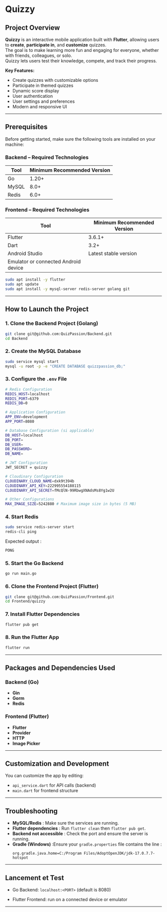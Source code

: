 # **Quizzy**

##  **Project Overview**

**Quizzy** is an interactive mobile application built with **Flutter**, allowing users to **create**, **participate in**, and **customize** quizzes.  
The goal is to make learning more fun and engaging for everyone, whether with friends, colleagues, or solo.  
Quizzy lets users test their knowledge, compete, and track their progress.

**Key Features:**

- Create quizzes with customizable options  
- Participate in themed quizzes  
- Dynamic score display  
- User authentication 
- User settings and preferences  
- Modern and responsive UI

---

## **Prerequisites**

Before getting started, make sure the following tools are installed on your machine:

### Backend – Required Technologies

| Tool  | Minimum Recommended Version |
|-------|-----------------------------|
| Go    | 1.20+                       |
| MySQL | 8.0+                        |
| Redis | 6.0+                        |


### Frontend – Required Technologies

| Tool                                     | Minimum Recommended Version |
|------------------------------------------|-----------------------------|
| Flutter                                  | 3.6.1+                      |
| Dart                                     | 3.2+                        |
| Android Studio                           | Latest stable version       |
| Emulator or connected Android device     |                             |

```bash
sudo apt install -y flutter
sudo apt update
sudo apt install -y mysql-server redis-server golang git
```

---

## **How to Launch the Project**

### 1. **Clone the Backend Project (Golang)**

```bash
git clone git@github.com:QuizPassion/Backend.git
cd Backend
```

### 2. **Create the MySQL Database**

```bash
sudo service mysql start
mysql -u root -p -e "CREATE DATABASE quizzpassion_db;"
```

### 3. **Configure the `.env` File**

```bash
# Redis Configuration
REDIS_HOST=localhost
REDIS_PORT=6379
REDIS_DB=0

# Application Configuration
APP_ENV=development
APP_PORT=8080

# Database Configuration (si applicable)
DB_HOST=localhost
DB_PORT=
DB_USER=
DB_PASSWORD=
DB_NAME=

# JWT Configuration
JWT_SECRET = quizzy

# Cloudinary Configuration
CLOUDINARY_CLOUD_NAME=dxk9t394b
CLOUDINARY_API_KEY=222995554188115
CLOUDINARY_API_SECRET=fMcQlN-99RbwgXNAdsMs8Yg1w2U

# Other Configurations
MAX_IMAGE_SIZE=5242880 # Maximum image size in bytes (5 MB)
```

### 4. **Start Redis**

```bash
sudo service redis-server start
redis-cli ping
```

Expected output :

```bash
PONG
```

### 5. **Start the Go Backend**

```bash
go run main.go
```

### 6. **Clone the Frontend Project (Flutter)**

```bash
git clone git@github.com:QuizPassion/Frontend.git
cd Frontend/quizzy
```

### 7. **Install Flutter Dependencies**

```bash
flutter pub get
```

### 8. **Run the Flutter App**

```bash
flutter run
```

---

## **Packages and Dependencies Used**

### Backend (Go)

- **Gin**
- **Gorm**
- **Redis**

### Frontend (Flutter)

- **Flutter**
- **Provider**
- **HTTP**
- **Image Picker**

---

##  Customization and Development
You can customize the app by editing:

- ``api_service.dart`` for API calls (backend)
- ``main.dart`` for frontend structure

---

##  **Troubleshooting**

- **MySQL/Redis** : Make sure the services are running.
- **Flutter dependencies** : Run `flutter clean` then `flutter pub get`.
- **Backend not accessible** : Check the port and ensure the server is running.
- **Gradle (Windows)** :Ensure your ``gradle.properties`` file contains the line :
  ```properties
  org.gradle.java.home=C:/Program Files/AdoptOpenJDK/jdk-17.0.7.7-hotspot
  ```

---

## **Lancement et Test**

- Go Backend: ``localhost:<PORT>`` (default is 8080)

- Flutter Frontend: run on a connected device or emulator

---
